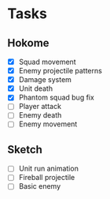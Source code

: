 # Tasks

## Hokome

- [x] Squad movement
- [x] Enemy projectile patterns
- [x] Damage system
- [x] Unit death
- [x] Phantom squad bug fix
- [ ] Player attack
- [ ] Enemy death
- [ ] Enemy movement

## Sketch

- [ ] Unit run animation
- [ ] Fireball projectile
- [ ] Basic enemy